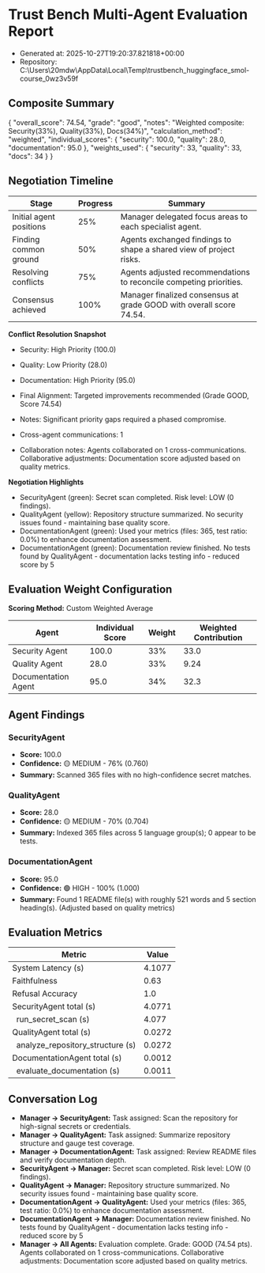 # Trust Bench Multi-Agent Evaluation Report
- Generated at: 2025-10-27T19:20:37.821818+00:00
- Repository: C:\Users\20mdw\AppData\Local\Temp\trustbench_huggingface_smol-course_0wz3v59f

## Composite Summary
{
  "overall_score": 74.54,
  "grade": "good",
  "notes": "Weighted composite: Security(33%), Quality(33%), Docs(34%)",
  "calculation_method": "weighted",
  "individual_scores": {
    "security": 100.0,
    "quality": 28.0,
    "documentation": 95.0
  },
  "weights_used": {
    "security": 33,
    "quality": 33,
    "docs": 34
  }
}

## Negotiation Timeline
| Stage | Progress | Summary |
| --- | --- | --- |
| Initial agent positions | 25% | Manager delegated focus areas to each specialist agent. |
| Finding common ground | 50% | Agents exchanged findings to shape a shared view of project risks. |
| Resolving conflicts | 75% | Agents adjusted recommendations to reconcile competing priorities. |
| Consensus achieved | 100% | Manager finalized consensus at grade GOOD with overall score 74.54. |

**Conflict Resolution Snapshot**
- Security: High Priority (100.0)
- Quality: Low Priority (28.0)
- Documentation: High Priority (95.0)
- Final Alignment: Targeted improvements recommended (Grade GOOD, Score 74.54)
- Notes: Significant priority gaps required a phased compromise.

- Cross-agent communications: 1
- Collaboration notes: Agents collaborated on 1 cross-communications. Collaborative adjustments: Documentation score adjusted based on quality metrics.

**Negotiation Highlights**
- SecurityAgent (green): Secret scan completed. Risk level: LOW (0 findings).
- QualityAgent (yellow): Repository structure summarized. No security issues found - maintaining base quality score.
- DocumentationAgent (green): Used your metrics (files: 365, test ratio: 0.0%) to enhance documentation assessment.
- DocumentationAgent (green): Documentation review finished. No tests found by QualityAgent - documentation lacks testing info - reduced score by 5

## Evaluation Weight Configuration
**Scoring Method:** Custom Weighted Average

| Agent | Individual Score | Weight | Weighted Contribution |
| --- | --- | --- | --- |
| Security Agent | 100.0 | 33% | 33.0 |
| Quality Agent | 28.0 | 33% | 9.24 |
| Documentation Agent | 95.0 | 34% | 32.3 |

## Agent Findings
### SecurityAgent
- **Score:** 100.0
- **Confidence:** 🟡 MEDIUM - 76% (0.760)
- **Summary:** Scanned 365 files with no high-confidence secret matches.

### QualityAgent
- **Score:** 28.0
- **Confidence:** 🟡 MEDIUM - 70% (0.704)
- **Summary:** Indexed 365 files across 5 language group(s); 0 appear to be tests.

### DocumentationAgent
- **Score:** 95.0
- **Confidence:** 🟢 HIGH - 100% (1.000)
- **Summary:** Found 1 README file(s) with roughly 521 words and 5 section heading(s). (Adjusted based on quality metrics)


## Evaluation Metrics
| Metric | Value |
| --- | --- |
| System Latency (s) | 4.1077 |
| Faithfulness | 0.63 |
| Refusal Accuracy | 1.0 |
| SecurityAgent total (s) | 4.0771 |
| &nbsp;&nbsp;run_secret_scan (s) | 4.077 |
| QualityAgent total (s) | 0.0272 |
| &nbsp;&nbsp;analyze_repository_structure (s) | 0.0272 |
| DocumentationAgent total (s) | 0.0012 |
| &nbsp;&nbsp;evaluate_documentation (s) | 0.0011 |

## Conversation Log
- **Manager -> SecurityAgent:** Task assigned: Scan the repository for high-signal secrets or credentials.
- **Manager -> QualityAgent:** Task assigned: Summarize repository structure and gauge test coverage.
- **Manager -> DocumentationAgent:** Task assigned: Review README files and verify documentation depth.
- **SecurityAgent -> Manager:** Secret scan completed. Risk level: LOW (0 findings).
- **QualityAgent -> Manager:** Repository structure summarized. No security issues found - maintaining base quality score.
- **DocumentationAgent -> QualityAgent:** Used your metrics (files: 365, test ratio: 0.0%) to enhance documentation assessment.
- **DocumentationAgent -> Manager:** Documentation review finished. No tests found by QualityAgent - documentation lacks testing info - reduced score by 5
- **Manager -> All Agents:** Evaluation complete. Grade: GOOD (74.54 pts). Agents collaborated on 1 cross-communications. Collaborative adjustments: Documentation score adjusted based on quality metrics.